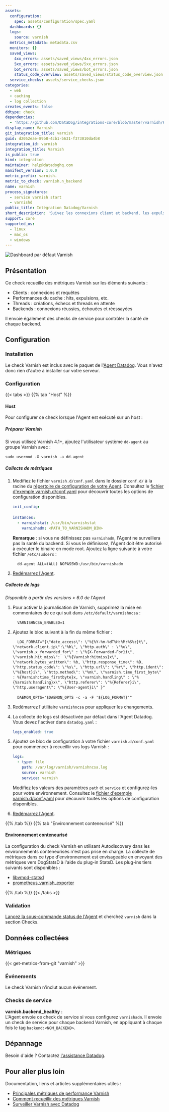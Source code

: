 ```yaml
---
assets:
  configuration:
    spec: assets/configuration/spec.yaml
  dashboards: {}
  logs:
    source: varnish
  metrics_metadata: metadata.csv
  monitors: {}
  saved_views:
    4xx_errors: assets/saved_views/4xx_errors.json
    5xx_errors: assets/saved_views/5xx_errors.json
    bot_errors: assets/saved_views/bot_errors.json
    status_code_overview: assets/saved_views/status_code_overview.json
  service_checks: assets/service_checks.json
categories:
  - web
  - caching
  - log collection
creates_events: false
ddtype: check
dependencies:
  - 'https://github.com/DataDog/integrations-core/blob/master/varnish/README.md'
display_name: Varnish
git_integration_title: varnish
guid: d2052eae-89b8-4cb1-b631-f373010da4b8
integration_id: varnish
integration_title: Varnish
is_public: true
kind: integration
maintainer: help@datadoghq.com
manifest_version: 1.0.0
metric_prefix: varnish.
metric_to_check: varnish.n_backend
name: varnish
process_signatures:
  - service varnish start
  - varnishd
public_title: Intégration Datadog/Varnish
short_description: 'Suivez les connexions client et backend, les expulsions et les miss du cache, et plus encore.'
support: core
supported_os:
  - linux
  - mac_os
  - windows
---
```

![Dashboard par défaut Varnish][1]

## Présentation

Ce check recueille des métriques Varnish sur les éléments suivants :

- Clients : connexions et requêtes
- Performances du cache : hits, expulsions, etc.
- Threads : créations, échecs et threads en attente
- Backends : connexions réussies, échouées et réessayées

Il envoie également des checks de service pour contrôler la santé de chaque backend.

## Configuration

### Installation

Le check Varnish est inclus avec le paquet de l'[Agent Datadog][2]. Vous n'avez donc rien d'autre à installer sur votre serveur.

### Configuration

{{< tabs >}}
{{% tab "Host" %}}

#### Host

Pour configurer ce check lorsque l'Agent est exécuté sur un host :

##### Préparer Varnish

Si vous utilisez Varnish 4.1+, ajoutez l'utilisateur système `dd-agent` au groupe Varnish avec :

```text
sudo usermod -G varnish -a dd-agent
```

##### Collecte de métriques

1. Modifiez le fichier `varnish.d/conf.yaml` dans le dossier `conf.d/` à la racine du [répertoire de configuration de votre Agent][1]. Consultez le [fichier d'exemple varnish.d/conf.yaml][2] pour découvrir toutes les options de configuration disponibles.

   ```yaml
   init_config:

   instances:
     - varnishstat: /usr/bin/varnishstat
       varnishadm: <PATH_TO_VARNISHADM_BIN>
   ```

    **Remarque** : si vous ne définissez pas `varnishadm`, l'Agent ne surveillera pas la santé du backend. Si vous le définissez, l'Agent doit être autorisé à exécuter le binaire en mode root. Ajoutez la ligne suivante à votre fichier `/etc/sudoers` :

   ```shell
     dd-agent ALL=(ALL) NOPASSWD:/usr/bin/varnishadm
   ```

2. [Redémarrez l'Agent][3].

##### Collecte de logs

_Disponible à partir des versions > 6.0 de l'Agent_

1. Pour activer la journalisation de Varnish, supprimez la mise en commentaires de ce qui suit dans `/etc/default/varnishncsa` :

   ```text
     VARNISHNCSA_ENABLED=1
   ```

2. Ajoutez le bloc suivant à la fin du même fichier :

   ```text
     LOG_FORMAT="{\"date_access\": \"%{%Y-%m-%dT%H:%M:%S%z}t\", \"network.client.ip\":\"%h\", \"http.auth\" : \"%u\", \"varnish.x_forwarded_for\" : \"%{X-Forwarded-For}i\", \"varnish.hit_miss\":  \"%{Varnish:hitmiss}x\", \"network.bytes_written\": %b, \"http.response_time\": %D, \"http.status_code\": \"%s\", \"http.url\": \"%r\", \"http.ident\": \"%{host}i\", \"http.method\": \"%m\", \"varnish.time_first_byte\" : %{Varnish:time_firstbyte}x, \"varnish.handling\" : \"%{Varnish:handling}x\", \"http.referer\": \"%{Referer}i\", \"http.useragent\": \"%{User-agent}i\" }"

     DAEMON_OPTS="$DAEMON_OPTS -c -a -F '${LOG_FORMAT}'"
   ```

3. Redémarrez l'utilitaire `varnishncsa` pour appliquer les changements.

4. La collecte de logs est désactivée par défaut dans l'Agent Datadog. Vous devez l'activer dans `datadog.yaml` :

   ```yaml
   logs_enabled: true
   ```

5. Ajoutez ce bloc de configuration à votre fichier `varnish.d/conf.yaml` pour commencer à recueillir vos logs Varnish :

   ```yaml
   logs:
     - type: file
       path: /var/log/varnish/varnishncsa.log
       source: varnish
       service: varnish
   ```

   Modifiez les valeurs des paramètres `path` et `service` et configurez-les pour votre environnement. Consultez le [fichier d'exemple varnish.d/conf.yaml][2] pour découvrir toutes les options de configuration disponibles.

6. [Redémarrez l'Agent][3].

[1]: https://docs.datadoghq.com/fr/agent/guide/agent-configuration-files/#agent-configuration-directory
[2]: https://github.com/DataDog/integrations-core/blob/master/varnish/datadog_checks/varnish/data/conf.yaml.example
[3]: https://docs.datadoghq.com/fr/agent/guide/agent-commands/#start-stop-and-restart-the-agent
{{% /tab %}}
{{% tab "Environnement conteneurisé" %}}

#### Environnement conteneurisé

La configuration du check Varnish en utilisant Autodiscovery dans les environnements conteneurisés n'est pas prise en charge. La collecte de métriques dans ce type d'environnement est envisageable en envoyant des métriques vers DogStatsD à l'aide du plug-in StatsD. Les plug-ins tiers suivants sont disponibles :

- [libvmod-statsd][1]
- [prometheus_varnish_exporter][2]

[1]: https://github.com/jib/libvmod-statsd
[2]: https://github.com/jonnenauha/prometheus_varnish_exporter
{{% /tab %}}
{{< /tabs >}}

### Validation

[Lancez la sous-commande status de l'Agent][3] et cherchez `varnish` dans la section Checks.

## Données collectées

### Métriques
{{< get-metrics-from-git "varnish" >}}


### Événements

Le check Varnish n'inclut aucun événement.

### Checks de service

**varnish.backend_healthy** :<br>
L'Agent envoie ce check de service si vous configurez `varnishadm`. Il envoie un check de service pour chaque backend Varnish, en appliquant à chaque fois le tag `backend:<NOM_BACKEND>`.

## Dépannage

Besoin d'aide ? Contactez [l'assistance Datadog][4].

## Pour aller plus loin

Documentation, liens et articles supplémentaires utiles :

- [Principales métriques de performance Varnish][5]
- [Comment recueillir des métriques Varnish][6]
- [Surveiller Varnish avec Datadog][7]


[1]: https://raw.githubusercontent.com/DataDog/integrations-core/master/varnish/images/varnish.png
[2]: https://app.datadoghq.com/account/settings#agent
[3]: https://docs.datadoghq.com/fr/agent/guide/agent-commands/#agent-status-and-information
[4]: https://docs.datadoghq.com/fr/help/
[5]: https://www.datadoghq.com/blog/top-varnish-performance-metrics
[6]: https://www.datadoghq.com/blog/how-to-collect-varnish-metrics
[7]: https://www.datadoghq.com/blog/monitor-varnish-using-datadog